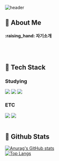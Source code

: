 <div>
  
  <!--Header-->
  ![header](https://capsule-render.vercel.app/api?type=waving&color=auto&height=180&section=header&text=Hello%World%20🖐🏻&fontSize=32&animation=fadeIn&fontAlignY=36&fontColor=ffffff)
</div>

<div>
  <!--Body-->
  <h2> 👀 About Me </h2>
  <h4>:raising_hand: 자기소개</h4>
  <!--
  <h3>:fire:</h3>
  <h3>:mortar_board:</h3> -->
  <br/>
  <br/>

  <h2> 🧱 Tech Stack </h2>
  <h3> Studying</h3>
  <!--Python-->
  <img src="https://img.shields.io/badge/Python-3776AB?style=flat-square&logo=Python&logoColor=white"/>
  <img src="https://img.shields.io/badge/java-007396?style=flat-square&logo=OpenJDK&logoColor=white">
  <img src="https://img.shields.io/badge/Kotlin-7F52FF?style=flat-square&logo=Kotlin&logoColor=white">

  <br/>
  <!--
  <h3> Library</h3>
  <br/>
  
  <h3> Framework</h3>
  <br/>
  -->
  <h3> ETC</h3>
   <!--Slack-->
  <!--<img src="https://img.shields.io/badge/Slack-4A154B?style=flat-square&logo=Slack&logoColor=white"/> -->
  <!--MySQL-->
<!--   <img src="https://img.shields.io/badge/MySQL-4479A1?style=flat-square&logo=MySQL&logoColor=white"/> -->
  <img src="https://img.shields.io/badge/Notion-F3F3F3.svg?style=flat-square&logo=notion&logoColor=black" />
  <img src="https://img.shields.io/badge/figma-F24E1E.svg?style=flat-square&logo=figma&logoColor=white" />

  
  <br/>
  <br/>

  ## 🤔 Github Stats
  [![Anurag's GitHub stats](https://github-readme-stats.vercel.app/api?username=RKDLDE)](https://github.com/anuraghazra/github-readme-stats)<br/>
  [![Top Langs](https://github-readme-stats.vercel.app/api/top-langs/?username=RKDLDE)](https://github.com/anuraghazra/github-readme-stats)<br/>
  <!--![mazandi profile](http://mazandi.herokuapp.com/api?handle=djs100201&theme=warm) -->
</div>
  
